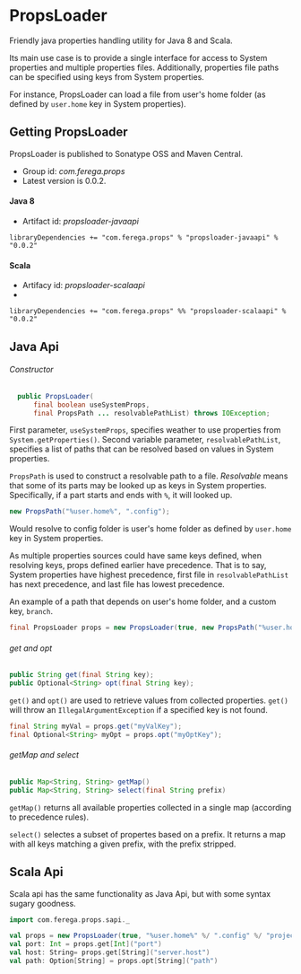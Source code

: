 PropsLoader
===========

Friendly java properties handling utility for Java 8 and Scala.

Its main use case is to provide a single interface for access to System properties and multiple properties files. Additionally, properties file paths can be specified using keys from System properties.

For instance, PropsLoader can load a file from user's home folder (as defined by `user.home` key in System properties).

Getting PropsLoader
-------------------

PropsLoader is published to Sonatype OSS and Maven Central.

* Group id: *com.ferega.props*
* Latest version is 0.0.2.

#### Java 8 ####

* Artifact id: *propsloader-javaapi*

`libraryDependencies += "com.ferega.props" % "propsloader-javaapi" % "0.0.2"`

#### Scala ####

* Artifacy id: *propsloader-scalaapi*
* 
`libraryDependencies += "com.ferega.props" %% "propsloader-scalaapi" % "0.0.2"`

Java Api
--------

###### Constructor ######

```java
  public PropsLoader(
      final boolean useSystemProps,
      final PropsPath ... resolvablePathList) throws IOException;
```

First parameter, `useSystemProps`, specifies weather to use properties from `System.getProperties()`.
Second variable parameter, `resolvablePathList`, specifies a list of paths that can be resolved based on values in System properties.

`PropsPath` is used to construct a resolvable path to a file. _Resolvable_ means that some of its parts may be looked up as keys in System properties.
Specifically, if a part starts and ends with `%`, it will looked up.

```java
new PropsPath("%user.home%", ".config");
```

Would resolve to config folder is user's home folder as defined by `user.home` key in System properties.

As multiple properties sources could have same keys defined, when resolving keys, props defined earlier have precedence. That is to say, System properties have highest precedence, first file in `resolvablePathList` has next precedence, and last file has lowest precedence.

An example of a path that depends on user's home folder, and a custom key, `branch`.
```java
final PropsLoader props = new PropsLoader(true, new PropsPath("%user.home%", ".config", "project", "%branch%", "server.config")); 
```

###### get and opt ######

```java
public String get(final String key);
public Optional<String> opt(final String key);
```

`get()` and `opt()` are used to retrieve values from collected properties. `get()` will throw an `IllegalArgumentException` if a specified key is not found.

```java
final String myVal = props.get("myValKey");
final Optional<String> myOpt = props.opt("myOptKey");
```


###### getMap and select ######

```java
public Map<String, String> getMap()
public Map<String, String> select(final String prefix)
```

`getMap()` returns all available properties collected in a single map (according to precedence rules).

`select()` selectes a subset of propertes based on a prefix. It returns a map with all keys matching a given prefix, with the prefix stripped.


Scala Api
---------

Scala api has the same functionality as Java Api, but with some syntax sugary goodness.

```scala
import com.ferega.props.sapi._

val props = new PropsLoader(true, "%user.home%" %/ ".config" %/ "project" %/ "%branch%" %/ "server.config") 
val port: Int = props.get[Int]("port")
val host: String= props.get[String]("server.host")
val path: Option[String] = props.opt[String]("path") 
```

